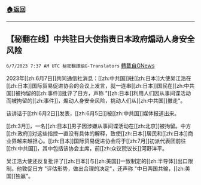 ###  [:house:返回](README.md)
---


## 【秘翻在线】中共驻日大使指责日本政府煽动人身安全风险
`6/7/2023 7:37 AM UTC 秘密翻譯組G-Translators` [轉載自GNews](https://gnews.org/articles/1364550)

         

2023年[[zh:6月7日]]共同通信社消息：[[zh:中共国]]驻[[zh:日本]]大使吴江浩在[[zh:日本]]国际贸易促进协会的会议上发言，就一连串[[zh:日本]]国民在[[zh:中共国]]被拘留的[[zh:事件]]批评了日方，声称 "[[zh:日本]]利用人们因从事间谍活动而被拘留的[[zh:事件]]，煽动人身安全风险，挑动人们从[[zh:中共国]]撤走"。

该讲话于[[zh:6月2日]]发表，[[zh:6月5日]]被[[zh:中共国]]媒体报道出来。

[[zh:3月]]，一名[[zh:日本]]男子因涉嫌从事间谍活动在[[zh:北京]]被拘留。中方[[zh:政府]]对这些指控一直没有具体的解释，致使[[zh:日本]]居民和[[zh:日本]]商业界越来越担心。[[zh:日本]]国际贸易促进协会将于[[zh:7月]]初派代表团前往[[zh:中共国]]，其中包括该协会主席，前[[zh:众议院议长]]河野洋平。

吴江浩大使还反复批评了[[zh:日本]]与[[zh:美国]]一致制定的[[zh:半导体]]出口限制。他敦促日方 "评估形势，做出合理的决定"，还声称 "中日两国共输，[[zh:美国]]独赢"。
